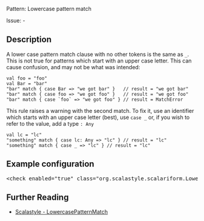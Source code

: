 Pattern: Lowercase pattern match

Issue: -

## Description

A lower case pattern match clause with no other tokens is the same as `_`. This is not true for patterns which start with an upper case letter. This can cause confusion, and may not be what was intended:

    val foo = "foo"
    val Bar = "bar"
    "bar" match { case Bar => "we got bar" }   // result = "we got bar"
    "bar" match { case foo => "we got foo" }   // result = "we got foo"
    "bar" match { case `foo` => "we got foo" } // result = MatchError

This rule raises a warning with the second match. To fix it, use an identifier which starts with an upper case letter (best), use `case _` or, if you wish to refer to the value, add a type `: Any`

    val lc = "lc"
    "something" match { case lc: Any => "lc" } // result = "lc"
    "something" match { case _ => "lc" } // result = "lc"

## Example configuration
<pre>&lt;check enabled=&quot;true&quot; class=&quot;org.scalastyle.scalariform.LowercasePatternMatchChecker&quot; level=&quot;warning&quot;/&gt;</pre>
<a name="org_scalastyle_scalariform_MagicNumberChecker" />

## Further Reading

* [Scalastyle - LowercasePatternMatch](http://www.scalastyle.org/rules-1.0.0.html#org_scalastyle_scalariform_LowercasePatternMatchChecker)